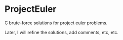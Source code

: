 # ProjectEuler
C brute-force solutions for project euler problems.

Later, I will refine the solutions, add comments, etc, etc.
